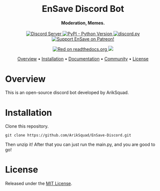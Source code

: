 
<h1 align="center">
  <br>
  <br>
  EnSave Discord Bot
  <br>
</h1>

<h4 align="center">Moderation, Memes.</h4>

<p align="center">
  <a href="https://discord.gg/Z5N5AWJmrA">
    <img src="https://discordapp.com/api/guilds/770634445370687519/widget.png?style=shield" alt="Discord Server">
  </a>
  <a href="https://www.python.org/downloads/">
    <img alt="PyPI - Python Version" src="https://img.shields.io/pypi/pyversions/Red-Discordbot">
  </a>
  <a href="https://github.com/Rapptz/discord.py/">
     <img src="https://img.shields.io/badge/discord-py-blue.svg" alt="discord.py">
      </a>
  </a>
  <a href="https://www.patreon.com/Mhilkos">
    <img src="https://img.shields.io/badge/Support-EnSave!-red.svg" alt="Support EnSave on Patreon!">
  </a>
</p>
<p align="center">
 
  </a>
  <a href="https://docs.mikart.eu">
    <img src="https://readthedocs.org/projects/red-discordbot/badge/?version=stable" alt="Red on readthedocs.org">
  </a>
 
  </a>
  <a href="https://opensource.org/licenses/MIT">
    <img src="https://img.shields.io/github/license/ArikSquad/EnSave-Discord">
  
  </a>
</p>

<p align="center">
  <a href="#overview">Overview</a>
  •
  <a href="#installation">Installation</a>
  •
  <a href="https://docs.mikart.eu">Documentation</a>
  •
  <a href="https://discord.gg/Z5N5AWJmrA">Community</a>
  •
  <a href="#license">License</a>
</p>


# Overview
This is an open-source discord bot developed by ArikSquad.

# Installation
Clone this repository.
```
git clone https://github.com/ArikSquad/EnSave-Discord.git
```
Then unzip it!
After that you can just run the main.py, and you are good to go!

# License
Released under the [MIT License](https://opensource.org/licenses/MIT).

